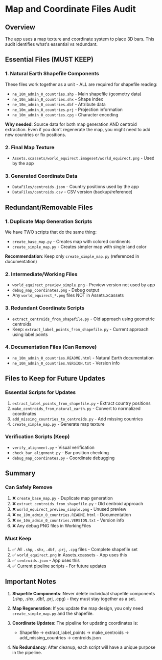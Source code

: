 # Map and Coordinate Files Audit

## Overview
The app uses a map texture and coordinate system to place 3D bars. This audit identifies what's essential vs redundant.

## Essential Files (MUST KEEP)

### 1. Natural Earth Shapefile Components
These files work together as a unit - ALL are required for shapefile reading:
- `ne_10m_admin_0_countries.shp` - Main shapefile (geometry data)
- `ne_10m_admin_0_countries.shx` - Shape index
- `ne_10m_admin_0_countries.dbf` - Attribute data
- `ne_10m_admin_0_countries.prj` - Projection information
- `ne_10m_admin_0_countries.cpg` - Character encoding

**Why needed**: Source data for both map generation AND centroid extraction. Even if you don't regenerate the map, you might need to add new countries or fix positions.

### 2. Final Map Texture
- `Assets.xcassets/world_equirect.imageset/world_equirect.png` - Used by the app

### 3. Generated Coordinate Data
- `DataFiles/centroids.json` - Country positions used by the app
- `DataFiles/centroids.csv` - CSV version (backup/reference)

## Redundant/Removable Files

### 1. Duplicate Map Generation Scripts
We have TWO scripts that do the same thing:
- `create_base_map.py` - Creates map with colored continents
- `create_simple_map.py` - Creates simpler map with single land color

**Recommendation**: Keep only `create_simple_map.py` (referenced in documentation)

### 2. Intermediate/Working Files
- `world_equirect_preview_simple.png` - Preview version not used by app
- `debug_map_coordinates.png` - Debug output
- Any `world_equirect_*.png` files NOT in Assets.xcassets

### 3. Redundant Coordinate Scripts
- `extract_centroids_from_shapefile.py` - Old approach using geometric centroids
- Keep: `extract_label_points_from_shapefile.py` - Current approach using label points

### 4. Documentation Files (Can Remove)
- `ne_10m_admin_0_countries.README.html` - Natural Earth documentation
- `ne_10m_admin_0_countries.VERSION.txt` - Version info

## Files to Keep for Future Updates

### Essential Scripts for Updates
1. `extract_label_points_from_shapefile.py` - Extract country positions
2. `make_centroids_from_natural_earth.py` - Convert to normalized coordinates
3. `add_missing_countries_to_centroids.py` - Add missing countries
4. `create_simple_map.py` - Generate map texture

### Verification Scripts (Keep)
- `verify_alignment.py` - Visual verification
- `check_bar_alignment.py` - Bar position checking
- `debug_map_coordinates.py` - Coordinate debugging

## Summary

### Can Safely Remove
1. ❌ `create_base_map.py` - Duplicate map generation
2. ❌ `extract_centroids_from_shapefile.py` - Old centroid approach
3. ❌ `world_equirect_preview_simple.png` - Unused preview
4. ❌ `ne_10m_admin_0_countries.README.html` - Documentation
5. ❌ `ne_10m_admin_0_countries.VERSION.txt` - Version info
6. ❌ Any debug PNG files in WorkingFiles

### Must Keep
1. ✅ All `.shp`, `.shx`, `.dbf`, `.prj`, `.cpg` files - Complete shapefile set
2. ✅ `world_equirect.png` in Assets.xcassets - App uses this
3. ✅ `centroids.json` - App uses this
4. ✅ Current pipeline scripts - For future updates

## Important Notes

1. **Shapefile Components**: Never delete individual shapefile components (.shp, .shx, .dbf, .prj, .cpg) - they must stay together as a set.

2. **Map Regeneration**: If you update the map design, you only need `create_simple_map.py` and the shapefile.

3. **Coordinate Updates**: The pipeline for updating coordinates is:
   - Shapefile → extract_label_points → make_centroids → add_missing_countries → centroids.json

4. **No Redundancy**: After cleanup, each script will have a unique purpose in the pipeline.
